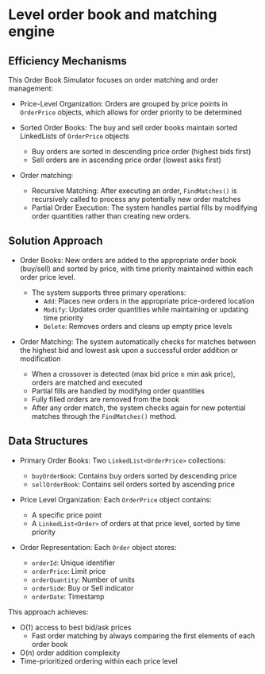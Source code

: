 
# Level order book and matching engine

## Efficiency Mechanisms

This Order Book Simulator focuses on order matching and order management:

*  Price-Level Organization: Orders are grouped by price points in `OrderPrice` objects, which allows for order priority to be determined
    
* Sorted Order Books: The buy and sell order books maintain sorted LinkedLists of `OrderPrice` objects
	*	Buy orders are sorted in descending price order (highest bids first)
	*	Sell orders are in ascending price order (lowest asks first)
    
*  Order matching:
	* Recursive Matching: After executing an order, `FindMatches()` is recursively called to process any potentially new order matches
	* Partial Order Execution: The system handles partial fills by modifying order quantities rather than creating new orders.
    
    

## Solution Approach


* Order Books: New orders are added to the appropriate order book (buy/sell) and sorted by price, with time priority maintained within each order price level.
	* The system supports three primary operations:    
	    *  `Add`: Places new orders in the appropriate price-ordered location
	    *   `Modify`: Updates order quantities while maintaining or updating time priority
	    *   `Delete`: Removes orders and cleans up empty price levels

* Order Matching: The system automatically checks for matches between the highest bid and lowest ask upon a successful order addition or modification
    *   When a crossover is detected (max bid price ≥ min ask price), orders are matched and executed
    *   Partial fills are handled by modifying order quantities
    *   Fully filled orders are removed from the book
    *  After any order match, the system checks again for new potential matches through the `FindMatches()` method.
    

## Data Structures


* Primary Order Books: Two `LinkedList<OrderPrice>` collections:
    
    *   `buyOrderBook`: Contains buy orders sorted by descending price
    *   `sellOrderBook`: Contains sell orders sorted by ascending price
* Price Level Organization: Each `OrderPrice` object contains:
    
    *   A specific price point
    *   A `LinkedList<Order>` of orders at that price level, sorted by time priority
* Order Representation: Each `Order` object stores:
    
    *   `orderId`: Unique identifier
    *   `orderPrice`: Limit price
    *   `orderQuantity`: Number of units
    *   `orderSide`: Buy or Sell indicator
    *   `orderDate`: Timestamp

This approach achieves:

*   O(1) access to best bid/ask prices	
	* Fast order matching by always comparing the first elements of each order book
*   O(n) order addition complexity
*   Time-prioritized ordering within each price level
